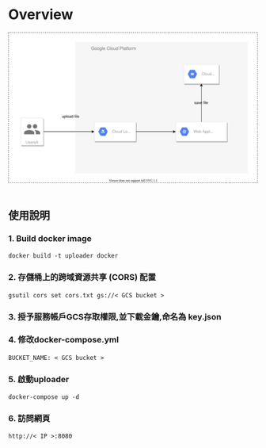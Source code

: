 # Overview
![image](images/overview.svg?raw=true "Overview") <br />
<br />
## 使用說明

### 1. Build docker image
```
docker build -t uploader docker
```
### 2. 存儲桶上的跨域資源共享 (CORS) 配置
```
gsutil cors set cors.txt gs://< GCS bucket >
```

### 3. 授予服務帳戶GCS存取權限,並下載金鑰,命名為 key.json

### 4. 修改docker-compose.yml
```
BUCKET_NAME: < GCS bucket >
```
### 5. 啟動uploader
```
docker-compose up -d
```

### 6. 訪問網頁
```
http://< IP >:8080
```